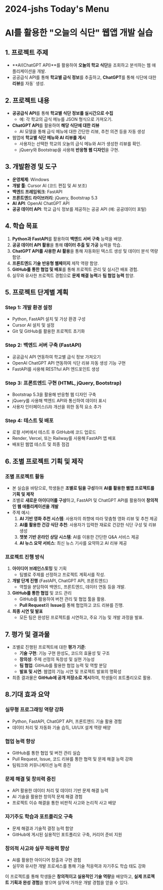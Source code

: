 # 2024-jshs Today's Menu

# AI를 활용한 "오늘의 식단" 웹앱 개발 실습

## 1. 프로젝트 주제
- **AI(ChatGPT API)**를 활용하여 **오늘의 학교 식단**을 조회하고 분석하는 웹 애플리케이션을 개발.
- 공공급식 API를 통해 **학교별 급식 정보**를 추출하고, **ChatGPT**를 통해 식단에 대한 **리뷰**를 자동` 생성.

## 2. 프로젝트 내용
- **공공급식 API**를 통해 **학교별 식단 정보를 실시간으로 수집**
  - 예: 각 학교의 급식 메뉴를 JSON 형식으로 가져오기.
- **ChatGPT API**를 활용하여 **해당 식단에 대한 리뷰**
  - AI 모델을 통해 급식 메뉴에 대한 간단한 리뷰, 추천 의견 등을 자동 생성
- 웹앱에 **학교별 식단 메뉴와 AI 리뷰를 게시**
  - 사용자는 선택한 학교의 오늘의 급식 메뉴와 AI가 생성한 리뷰를 확인.
  - jQuery와 Bootstrap을 사용해 **반응형 웹 디자인**을 구현.

## 3. 개발환경 및 도구
- **운영체제**: Windows
- **개발 툴**: Cursor AI (코드 편집 및 AI 보조)
- **백엔드 프레임워크**: FastAPI
- **프론트엔드 라이브러리**: jQuery, Bootstrap 5.3
- **AI API**: OpenAI ChatGPT API
- **공공 데이터 API**: 학교 급식 정보를 제공하는 공공 API (예: 공공데이터 포털)

## 4. 학습 목표
1. **Python과 FastAPI**를 활용하여 **백엔드 서버 구축** 능력을 배양.
2. **공공 데이터 API 활용**을 통해 **데이터 추출 및 가공** 능력을 학습.
3. **ChatGPT API를 사용한 AI 활용**을 통해 자동화된 텍스트 생성 및 데이터 분석 역량 함양.
4. **프론트엔드 기술**  **반응형 웹페이지** 제작 역량 함양.
5. **GitHub를 통한 협업 및 배포**를 통해 프로젝트 관리 및 실시간 배포 경험.
6. 실무와 유사한 프로젝트 경험으로 **문제 해결 능력**과 **팀 협업 능력** 함양.

## 5. 프로젝트 단계별 계획

### Step 1: 개발 환경 설정
- Python, FastAPI 설치 및 가상 환경 구성
- Cursor AI 설치 및 설정
- Git 및 GitHub를 활용한 프로젝트 초기화

### Step 2: 백엔드 서버 구축 (FastAPI)
- 공공급식 API 연동하여 학교별 급식 정보 가져오기
- OpenAI ChatGPT API 연동하여 식단 리뷰 자동 생성 기능 구현
- FastAPI를 사용해 RESTful API 엔드포인트 생성 

### Step 3: 프론트엔드 구현 (HTML, jQuery, Bootstrap)
- Bootstrap 5.3을 활용해 반응형 웹 디자인 구축
- jQuery를 사용해 백엔드 API와 통신하여 데이터 표시
- 사용자 인터페이스(UI) 개선을 위한 동적 요소 추가

### Step 4: 테스트 및 배포
- 로컬 서버에서 테스트 후 GitHub에 코드 업로드
- Render, Vercel, 또는 Railway를 사용해 FastAPI 앱 배포
- 배포된 웹앱 테스트 및 최종 점검

## 6. 조별 프로젝트 기획 및 제작

### 조별 프로젝트 활동
- 본 실습을 바탕으로, 학생들은 **조별로 팀을 구성**하여 **AI를 활용한 웹앱 프로젝트를 기획 및 제작**
- 조별로 **새로운 아이디어를 구상**하고, FastAPI 및 ChatGPT API를 활용하여 **창의적인 웹 애플리케이션을 개발**
- 주제 예시:
  1. **AI 기반 영화 추천 시스템**: 사용자의 취향에 따라 맞춤형 영화 리뷰 및 추천 제공
  2. **AI를 활용한 건강 식단 추천**: 사용자가 입력한 재료로 건강한 식단 구성 및 리뷰 생성
  3. **챗봇 기반 온라인 상담 시스템**: AI를 이용한 간단한 Q&A 서비스 제공
  4. **AI 뉴스 요약 서비스**: 최신 뉴스 기사를 요약하고 AI 리뷰 제공

### 프로젝트 진행 방식
1. **아이디어 브레인스토밍** 및 기획
   - 팀별로 주제를 선정하고 프로젝트 계획서를 작성.
2. **개발 단계 진행** (FastAPI, ChatGPT API, 프론트엔드)
   - 역할을 분담하여 백엔드, 프론트엔드, 데이터 연동 등을 개발.
3. **GitHub를 통한 협업** 및 코드 관리
   - GitHub를 활용하여 버전 관리 및 협업 툴을 활용.
   - **Pull Request**와 **Issue**를 통해 협업하고 코드 리뷰를 진행.
4. **최종 시연 및 발표**
   - 모든 팀은 완성된 프로젝트를 시연하고, 주요 기능 및 개발 과정을 발표.
   
## 7. 평가 및 결과물
- 조별로 진행된 프로젝트에 대한 **평가 기준**:
  - **기술 구현**: 기능 구현 완성도, 코드의 효율성 및 구조
  - **창의성**: 주제 선정의 독창성 및 실현 가능성
  - **팀 협업**: GitHub를 활용한 협업 능력 및 역할 분담
  - **발표 및 시연**: 웹앱의 기능 시연 및 프로젝트 발표의 명확성
- 최종 결과물은 **GitHub에 공개 저장소로 게시**하여, 학생들이 포트폴리오로 활용.

## 8.기대 효과 요약

### 실무형 프로그래밍 역량 강화
- Python, FastAPI, ChatGPT API, 프론트엔드 기술 활용 경험
- 데이터 처리 및 자동화 기술 습득, UI/UX 설계 역량 배양

### 협업 능력 향상
- GitHub를 통한 협업 및 버전 관리 실습
- Pull Request, Issue, 코드 리뷰를 통한 협력 및 문제 해결 능력 강화
- 팀워크와 커뮤니케이션 능력 증진

### 문제 해결 및 창의력 증진
- API 활용한 데이터 처리 및 데이터 기반 문제 해결 능력
- AI 기술을 활용한 창의적 문제 해결 경험
- 프로젝트 이슈 해결을 통한 비판적 사고와 논리적 사고 배양

### 자기주도 학습과 포트폴리오 구축
- 문제 해결과 기술적 결정 능력 함양
- GitHub에 게시된 실용적인 포트폴리오 구축, 커리어 준비 지원

### 창의적 사고와 실무 적응력 향상
- AI를 활용한 아이디어 창출과 구현 경험
- 실무와 유사한 개발 프로세스를 통해 기술 적응력과 자기주도 학습 태도 강화

이 프로젝트를 통해 학생들은 **창의적이고 실용적인 기술 역량**을 배양하고, **실제 프로젝트 기획과 완성 경험**을 쌓으며 실무에 가까운 개발 경험을 얻을 수 있다.